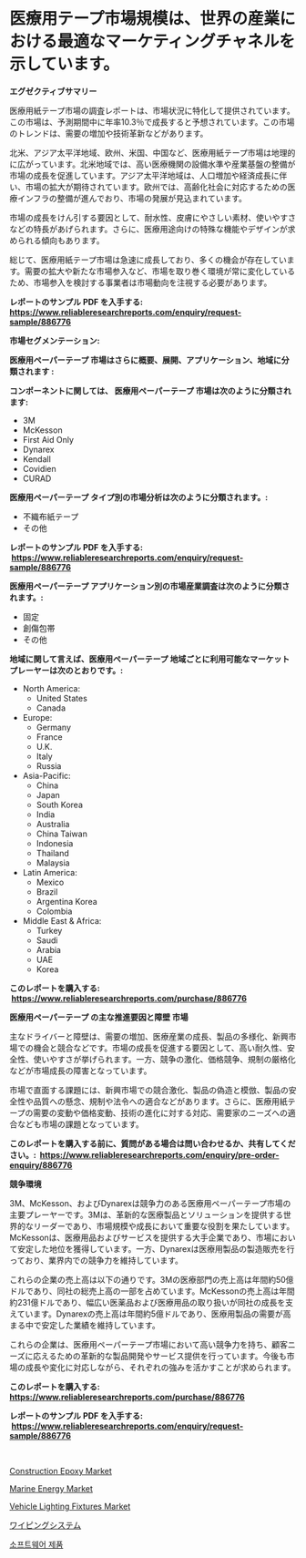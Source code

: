 <p><h1>医療用テープ市場規模は、世界の産業における最適なマーケティングチャネルを示しています。</h1></p><p><strong>エグゼクティブサマリー</strong></p>
<p><p>医療用紙テープ市場の調査レポートは、市場状況に特化して提供されています。この市場は、予測期間中に年率10.3％で成長すると予想されています。この市場のトレンドは、需要の増加や技術革新などがあります。</p><p>北米、アジア太平洋地域、欧州、米国、中国など、医療用紙テープ市場は地理的に広がっています。北米地域では、高い医療機関の設備水準や産業基盤の整備が市場の成長を促進しています。アジア太平洋地域は、人口増加や経済成長に伴い、市場の拡大が期待されています。欧州では、高齢化社会に対応するための医療インフラの整備が進んでおり、市場の発展が見込まれています。</p><p>市場の成長をけん引する要因として、耐水性、皮膚にやさしい素材、使いやすさなどの特長があげられます。さらに、医療用途向けの特殊な機能やデザインが求められる傾向もあります。</p><p>総じて、医療用紙テープ市場は急速に成長しており、多くの機会が存在しています。需要の拡大や新たな市場参入など、市場を取り巻く環境が常に変化しているため、市場参入を検討する事業者は市場動向を注視する必要があります。</p></p>
<p><strong>レポートのサンプル PDF を入手する: <a href="https://www.reliableresearchreports.com/enquiry/request-sample/886776">https://www.reliableresearchreports.com/enquiry/request-sample/886776</a></strong></p>
<p><strong>市場セグメンテーション:</strong></p>
<p><strong> 医療用ペーパーテープ 市場はさらに概要、展開、アプリケーション、地域に分類されます :</strong></p>
<p><strong>コンポーネントに関しては、 医療用ペーパーテープ 市場は次のように分類されます: &nbsp;</strong></p>
<p><ul><li>3M</li><li>McKesson</li><li>First Aid Only</li><li>Dynarex</li><li>Kendall</li><li>Covidien</li><li>CURAD</li></ul></p>
<p><strong> 医療用ペーパーテープ タイプ別の市場分析は次のように分類されます。:</strong></p>
<p><ul><li>不織布紙テープ</li><li>その他</li></ul></p>
<p><strong>レポートのサンプル PDF を入手する: &nbsp;<a href="https://www.reliableresearchreports.com/enquiry/request-sample/886776">https://www.reliableresearchreports.com/enquiry/request-sample/886776</a></strong></p>
<p><strong> 医療用ペーパーテープ アプリケーション別の市場産業調査は次のように分類されます。:</strong></p>
<p><ul><li>固定</li><li>創傷包帯</li><li>その他</li></ul></p>
<p><strong>地域に関して言えば、医療用ペーパーテープ 地域ごとに利用可能なマーケットプレーヤーは次のとおりです。:</strong></p>
<p><ul>
    <li>
        North America:
        <ul>
            <li>United States</li>
            <li>Canada</li>
        </ul>
    </li>
    <li>
        Europe:
        <ul>
            <li>Germany</li>
            <li>France</li>
            <li>U.K.</li>
            <li>Italy</li>
            <li>Russia</li>
        </ul>
    </li>
    <li>
        Asia-Pacific:
        <ul>
            <li>China</li>
            <li>Japan</li>
            <li>South Korea</li>
            <li>India</li>
            <li>Australia</li>
            <li>China Taiwan</li>
            <li>Indonesia</li>
            <li>Thailand</li>
            <li>Malaysia</li>
        </ul>
    </li>
    <li>
        Latin America:
        <ul>
            <li>Mexico</li>
            <li>Brazil</li>
            <li>Argentina Korea</li>
            <li>Colombia</li>
        </ul>
    </li>
    <li>
        Middle East & Africa:
        <ul>
            <li>Turkey</li>
            <li>Saudi</li>
            <li>Arabia</li>
            <li>UAE</li>
            <li>Korea</li>
        </ul>
    </li>
    </ul></p>
<p><strong>このレポートを購入する: &nbsp;<a href="https://www.reliableresearchreports.com/purchase/886776">https://www.reliableresearchreports.com/purchase/886776</a></strong></p>
<p><strong>医療用ペーパーテープ の主な推進要因と障壁 市場</strong></p>
<p><p>主なドライバーと障壁は、需要の増加、医療産業の成長、製品の多様化、新興市場での機会と競合などです。市場の成長を促進する要因として、高い耐久性、安全性、使いやすさが挙げられます。一方、競争の激化、価格競争、規制の厳格化などが市場成長の障害となっています。</p><p>市場で直面する課題には、新興市場での競合激化、製品の偽造と模倣、製品の安全性や品質への懸念、規制や法令への適合などがあります。さらに、医療用紙テープの需要の変動や価格変動、技術の進化に対する対応、需要家のニーズへの適合なども市場の課題となっています。</p></p>
<p><strong>このレポートを購入する前に、質問がある場合は問い合わせるか、共有してください。:&nbsp; <a href="https://www.reliableresearchreports.com/enquiry/pre-order-enquiry/886776">https://www.reliableresearchreports.com/enquiry/pre-order-enquiry/886776</a></strong></p>
<p><strong>競争環境</strong></p>
<p><p>3M、McKesson、およびDynarexは競争力のある医療用ペーパーテープ市場の主要プレーヤーです。3Mは、革新的な医療製品とソリューションを提供する世界的なリーダーであり、市場規模や成長において重要な役割を果たしています。McKessonは、医療用品およびサービスを提供する大手企業であり、市場において安定した地位を獲得しています。一方、Dynarexは医療用製品の製造販売を行っており、業界内での競争力を維持しています。</p><p>これらの企業の売上高は以下の通りです。3Mの医療部門の売上高は年間約50億ドルであり、同社の総売上高の一部を占めています。McKessonの売上高は年間約231億ドルであり、幅広い医薬品および医療用品の取り扱いが同社の成長を支えています。Dynarexの売上高は年間約5億ドルであり、医療用製品の需要が高まる中で安定した業績を維持しています。</p><p>これらの企業は、医療用ペーパーテープ市場において高い競争力を持ち、顧客ニーズに応えるための革新的な製品開発やサービス提供を行っています。今後も市場の成長や変化に対応しながら、それぞれの強みを活かすことが求められます。</p></p>
<p><strong>このレポートを購入する: &nbsp; <a href="https://www.reliableresearchreports.com/purchase/886776">https://www.reliableresearchreports.com/purchase/886776</a></strong></p>
<p><strong>レポートのサンプル PDF を入手する: &nbsp;<a href="https://www.reliableresearchreports.com/enquiry/request-sample/886776">https://www.reliableresearchreports.com/enquiry/request-sample/886776</a></strong><strong></strong></p>
<p>&nbsp;</p>
<p><p><a href="https://natural-crush-b99.notion.site/Construction-Epoxy-Market-Research-Report-Unlocks-Analysis-on-the-Market-Financial-Status-Market-Si-e943ceebb11a4c0faf3360261eeec9e2">Construction Epoxy Market</a></p><p><a href="https://github.com/bmorecock/Market-Research-Report-List-2/blob/main/marine-energy-market.md">Marine Energy Market</a></p><p><a href="https://issuu.com/reportprime-2/docs/vehicle-lighting-fixtures-market-size-2030.pptx">Vehicle Lighting Fixtures Market</a></p><p><a href="https://github.com/LeanneBruen2023/Market-Research-Report-List-1/blob/main/889610316120.md">ワイピングシステム</a></p><p><a href="https://github.com/Skyleitney456456/Market-Research-Report-List-1/blob/main/264712614931.md">소프트웨어 제품</a></p></p>